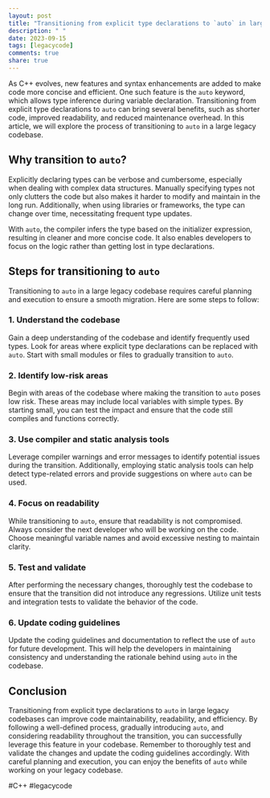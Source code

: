 ```yaml
---
layout: post
title: "Transitioning from explicit type declarations to `auto` in large legacy codebases"
description: " "
date: 2023-09-15
tags: [legacycode]
comments: true
share: true
---
```


As C++ evolves, new features and syntax enhancements are added to make code more concise and efficient. One such feature is the `auto` keyword, which allows type inference during variable declaration. Transitioning from explicit type declarations to `auto` can bring several benefits, such as shorter code, improved readability, and reduced maintenance overhead. In this article, we will explore the process of transitioning to `auto` in a large legacy codebase.

## Why transition to `auto`?

Explicitly declaring types can be verbose and cumbersome, especially when dealing with complex data structures. Manually specifying types not only clutters the code but also makes it harder to modify and maintain in the long run. Additionally, when using libraries or frameworks, the type can change over time, necessitating frequent type updates.

With `auto`, the compiler infers the type based on the initializer expression, resulting in cleaner and more concise code. It also enables developers to focus on the logic rather than getting lost in type declarations.

## Steps for transitioning to `auto`

Transitioning to `auto` in a large legacy codebase requires careful planning and execution to ensure a smooth migration. Here are some steps to follow:

### 1. Understand the codebase

Gain a deep understanding of the codebase and identify frequently used types. Look for areas where explicit type declarations can be replaced with `auto`. Start with small modules or files to gradually transition to `auto`.

### 2. Identify low-risk areas

Begin with areas of the codebase where making the transition to `auto` poses low risk. These areas may include local variables with simple types. By starting small, you can test the impact and ensure that the code still compiles and functions correctly.

### 3. Use compiler and static analysis tools

Leverage compiler warnings and error messages to identify potential issues during the transition. Additionally, employing static analysis tools can help detect type-related errors and provide suggestions on where `auto` can be used.

### 4. Focus on readability

While transitioning to `auto`, ensure that readability is not compromised. Always consider the next developer who will be working on the code. Choose meaningful variable names and avoid excessive nesting to maintain clarity.

### 5. Test and validate

After performing the necessary changes, thoroughly test the codebase to ensure that the transition did not introduce any regressions. Utilize unit tests and integration tests to validate the behavior of the code.

### 6. Update coding guidelines

Update the coding guidelines and documentation to reflect the use of `auto` for future development. This will help the developers in maintaining consistency and understanding the rationale behind using `auto` in the codebase.

## Conclusion

Transitioning from explicit type declarations to `auto` in large legacy codebases can improve code maintainability, readability, and efficiency. By following a well-defined process, gradually introducing `auto`, and considering readability throughout the transition, you can successfully leverage this feature in your codebase. Remember to thoroughly test and validate the changes and update the coding guidelines accordingly. With careful planning and execution, you can enjoy the benefits of `auto` while working on your legacy codebase.

\#C++ \#legacycode